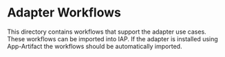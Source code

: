 # Adapter Workflows

This directory contains workflows that support the adapter use cases. These workflows can be imported into IAP. If the adapter is installed using App-Artifact the workflows should be automatically imported.